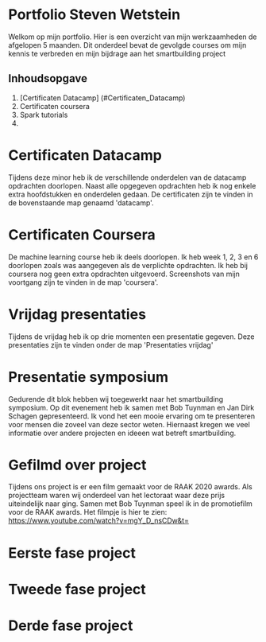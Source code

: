 # Portfolio Steven Wetstein
Welkom op mijn portfolio. Hier is een overzicht van mijn werkzaamheden de afgelopen 5 maanden. Dit onderdeel bevat de gevolgde courses 
om mijn kennis te verbreden en mijn bijdrage aan het smartbuilding project

## Inhoudsopgave
1. [Certificaten Datacamp] (#Certificaten_Datacamp)
2. Certificaten coursera
3. Spark tutorials
4. 

# Certificaten Datacamp <a name="Certificaten_Datacamp"></a>
Tijdens deze minor heb ik de verschillende onderdelen van de datacamp opdrachten doorlopen. 
Naast alle opgegeven opdrachten heb ik nog enkele extra hoofdstukken en onderdelen gedaan.
De certificaten zijn te vinden in de bovenstaande map genaamd 'datacamp'.

# Certificaten Coursera
De machine learning course heb ik deels doorlopen. Ik heb week 1, 2, 3 en 6 doorlopen zoals was aangegeven als de verplichte opdrachten.
Ik heb bij coursera nog geen extra opdrachten uitgevoerd. Screenshots van mijn voortgang zijn te vinden in de map 'coursera'.

# Vrijdag presentaties
Tijdens de vrijdag heb ik op drie momenten een presentatie gegeven. Deze presentaties zijn te vinden onder de map 'Presentaties vrijdag'

# Presentatie symposium
Gedurende dit blok hebben wij toegewerkt naar het smartbuilding symposium. Op dit evenement heb ik samen met Bob Tuynman en Jan Dirk Schagen gepresenteerd.
Ik vond het een mooie ervaring om te presenteren voor mensen die zoveel van deze sector weten. Hiernaast kregen we veel informatie over andere projecten en ideeen wat betreft smartbuilding.

# Gefilmd over project
Tijdens ons project is er een film gemaakt voor de RAAK 2020 awards. Als projectteam waren wij onderdeel van het lectoraat waar deze prijs uiteindelijk naar ging.
Samen met Bob Tuynman speel ik in de promotiefilm voor de RAAK awards. Het filmpje is hier te zien:
https://www.youtube.com/watch?v=mgY_D_nsCDw&t=

# Eerste fase project

# Tweede fase project

# Derde fase project







